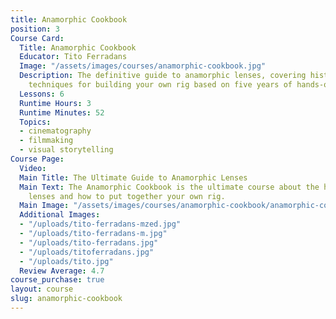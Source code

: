 ```yaml
---
title: Anamorphic Cookbook
position: 3
Course Card:
  Title: Anamorphic Cookbook
  Educator: Tito Ferradans
  Image: "/assets/images/courses/anamorphic-cookbook.jpg"
  Description: The definitive guide to anamorphic lenses, covering history and practical
    techniques for building your own rig based on five years of hands-on experience.
  Lessons: 6
  Runtime Hours: 3
  Runtime Minutes: 52
  Topics:
  - cinematography
  - filmmaking
  - visual storytelling
Course Page:
  Video:
  Main Title: The Ultimate Guide to Anamorphic Lenses
  Main Text: The Anamorphic Cookbook is the ultimate course about the history of anamorphic
    lenses and how to put together your own rig.
  Main Image: "/assets/images/courses/anamorphic-cookbook/anamorphic-cookbook-tito.jpg"
  Additional Images:
  - "/uploads/tito-ferradans-mzed.jpg"
  - "/uploads/tito-ferradans-m.jpg"
  - "/uploads/tito-ferradans.jpg"
  - "/uploads/titoferradans.jpg"
  - "/uploads/tito.jpg"
  Review Average: 4.7
course_purchase: true
layout: course
slug: anamorphic-cookbook
---
```


